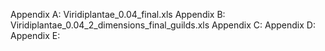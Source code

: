 Appendix A: Viridiplantae_0.04_final.xls
Appendix B: Viridiplantae_0.04_2_dimensions_final_guilds.xls
Appendix C:
Appendix D: 
Appendix E: 
